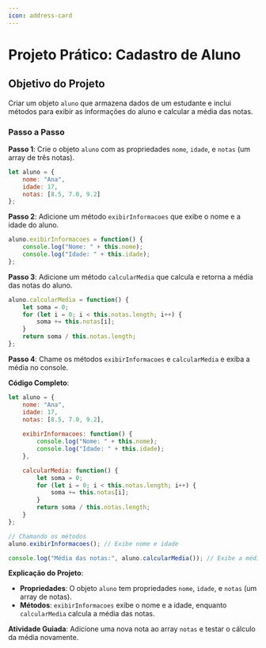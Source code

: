 ```yaml
---
icon: address-card
---
```


# Projeto Prático: Cadastro de Aluno

## **Objetivo do Projeto**&#x20;

Criar um objeto `aluno` que armazena dados de um estudante e inclui métodos para exibir as informações do aluno e calcular a média das notas.

### **Passo a Passo**

**Passo 1**: Crie o objeto `aluno` com as propriedades `nome`, `idade`, e `notas` (um array de três notas).

```javascript
let aluno = {
    nome: "Ana",
    idade: 17,
    notas: [8.5, 7.0, 9.2]
};
```

**Passo 2**: Adicione um método `exibirInformacoes` que exibe o nome e a idade do aluno.

```javascript
aluno.exibirInformacoes = function() {
    console.log("Nome: " + this.nome);
    console.log("Idade: " + this.idade);
};
```

**Passo 3**: Adicione um método `calcularMedia` que calcula e retorna a média das notas do aluno.

```javascript
aluno.calcularMedia = function() {
    let soma = 0;
    for (let i = 0; i < this.notas.length; i++) {
        soma += this.notas[i];
    }
    return soma / this.notas.length;
};
```

**Passo 4**: Chame os métodos `exibirInformacoes` e `calcularMedia` e exiba a média no console.

**Código Completo**:

```javascript
let aluno = {
    nome: "Ana",
    idade: 17,
    notas: [8.5, 7.0, 9.2],
    
    exibirInformacoes: function() {
        console.log("Nome: " + this.nome);
        console.log("Idade: " + this.idade);
    },

    calcularMedia: function() {
        let soma = 0;
        for (let i = 0; i < this.notas.length; i++) {
            soma += this.notas[i];
        }
        return soma / this.notas.length;
    }
};

// Chamando os métodos
aluno.exibirInformacoes(); // Exibe nome e idade

console.log("Média das notas:", aluno.calcularMedia()); // Exibe a média
```

**Explicação do Projeto**:

* **Propriedades**: O objeto `aluno` tem propriedades `nome`, `idade`, e `notas` (um array de notas).
* **Métodos**: `exibirInformacoes` exibe o nome e a idade, enquanto `calcularMedia` calcula a média das notas.

**Atividade Guiada**: Adicione uma nova nota ao array `notas` e testar o cálculo da média novamente.
